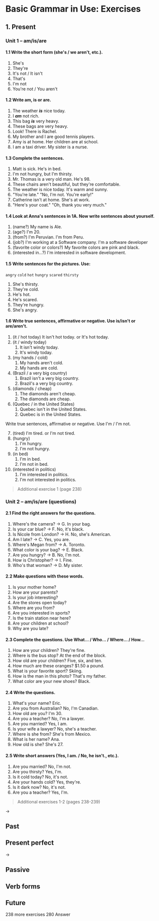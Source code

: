 # Basic Grammar in Use: Exercises

## 1. Present

### Unit 1 – am/is/are

#### 1.1 Write the short form (she's / we aren't, etc.).

1. She's
2. They're
3. It's not / It isn't
4. That's
5. I'm not
6. You're not / You aren't

#### 1.2 Write am, is or are.

1. The weather _**is**_ nice today.
2. I _**am**_ not rich.
3. This bag _**is**_ very heavy.
4. These bags are very heavy.
5. Look! There is Rachel.
6. My brother and I are good tennis players.
7. Amy is at home. Her children are at school.
8. I am a taxi driver. My sister is a nurse.

#### 1.3 Complete the sentences.

1. Matt is sick. He's in bed.
2. I'm not hungry, but I'm thirsty.
3. Mr. Thomas is a very old man. He's 98.
4. These chairs aren't beautiful, but they're comfortable.
5. The weather is nice today. It's warm and sunny.
6. "You're late." "No, I'm not. You're early!"
7. Catherine isn't at home. She's at work.
8. "Here's your coat." "Oh, thank you very much."

#### 1.4 Look at Anna's sentences in 1A. Now write sentences about yourself.

1. (name?) My name is Ale.
2. (age?) I'm 20.
3. (from?) I'm Peruvian. I'm from Peru.
4. (job?) I'm working at a Software company. I'm a software developer
5. (favorite color or colors?) My favorite colors are pink and black.
6. (interested in...?) I'm interested in software development.

#### 1.5 Write sentences for the pictures. Use:

`angry` `cold` `hot` `hungry` `scared` `thirsty`

1. She's thirsty.
2. They're cold.
3. He's hot.
4. He's scared.
5. They're hungry.
6. She's angry.

#### 1.6 Write true sentences, affirmative or negative. Use is/isn't or are/aren't.

1. (it / hot today) It isn't hot today. or It's hot today.
2. (it / windy today)
	1. It isn't windy today.
	2. It's windy today.
3. (my hands / cold)
	1. My hands aren't cold.
	2. My hands are cold.
4. (Brazil / a very big country)
	1. Brazil isn't a very big country.
	2. Brazil's a very big country.
5. (diamonds / cheap)
	1. The diamonds aren't cheap.
	2. The diamonds are cheap.
6. (Quebec / in the United States)
	1. Quebec isn't in the United States.
	2. Quebec is in the United States.

Write true sentences, affirmative or negative. Use I'm / I'm not.

7. (tired) I'm tired. or I'm not tired.
8. (hungry)
	1. I'm hungry.
	2. I'm not hungry.
9. (in bed)
	1. I'm in bed.
	2. I'm not in bed.
10. (interested in politics)
	1. I'm interested in politics.
	2. I'm not interested in politics.

> Additional exercise 1 (page 238)

### Unit 2 – am/is/are (questions)

#### 2.1 Find the right answers for the questions.

1. Where's the camera? → G. In your bag.
2. Is your car blue? → F. No, it's black.
3. Is Nicole from London? → H. No, she's American.
4. Am I late? → C. Yes, you are.
5. Where's Megan from? → A. Toronto.
6. What color is your bag? → E. Black.
7. Are you hungry? → B. No, I'm not.
8. How is Christopher? → I. Fine.
9. Who's that woman? → D. My sister.

#### 2.2 Make questions with these words.

1. Is your mother home?
2. How are your parents?
3. Is your job interesting?
4. Are the stores open today?
5. Where are you from?
6. Are you interested in sports?
7. Is the train station near here?
8. Are your children at school?
9. Why are you late?

#### 2.3 Complete the questions. Use What... / Who... / Where... / How...

1. How are your children? They're fine.
2. Where is the bus stop? At the end of the block.
3. How old are your children? Five, six, and ten.
4. How much are these oranges? $1.50 a pound.
5. What is your favorite sport? Skiing.
6. How is the man in this photo? That's my father.
7. What color are your new shoes? Black.

#### 2.4 Write the questions.

1. What's your name? Eric.
2. Are you from Australian? No, I'm Canadian.
3. How old are you? I'm 30.
4. Are you a teacher? No, I'm a lawyer.
5. Are you married? Yes, I am.
6. Is your wife a lawyer? No, she's a teacher.
7. Where is she from? She's from Mexico.
8. What is her name? Ana.
9. How old is she? She's 27.

#### 2.5 Write short answers (Yes, I am. / No, he isn't., etc.).

1. Are you married? No, I'm not.
2. Are you thirsty? Yes, I'm.
3. Is it cold today? No, it's not.
4. Are your hands cold? Yes, they're.
5. Is it dark now? No, it's not.
6. Are you a teacher? Yes, I'm.

> Additional exercises 1-2 (pages 238-239)



→




## Past

## Present perfect

→

## Passive

## Verb forms

## Future

238 more exercises
280 Answer 
